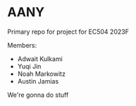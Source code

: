 # AANY
Primary repo for project for EC504 2023F

Members:
* Adwait Kulkami
* Yuqi Jin
* Noah Markowitz
* Austin Jamias

We're gonna do stuff
